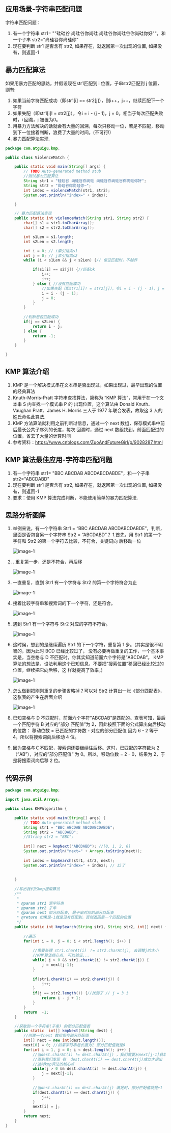 ## 应用场景-字符串匹配问题

字符串匹配问题：
1) 有一个字符串 str1= ""硅硅谷 尚硅谷你尚硅 尚硅谷你尚硅谷你尚硅你好""，和一个子串 str2="尚硅谷你尚硅你"
2) 现在要判断 str1 是否含有 str2, 如果存在，就返回第一次出现的位置, 如果没有，则返回-1

## 暴力匹配算法
如果用暴力匹配的思路，并假设现在str1匹配到 i 位置，子串str2匹配到 j 位置，则有:

1) 如果当前字符匹配成功（即str1[i] == str2[j]），则i++，j++，继续匹配下一个字符
2) 如果失配（即str1[i]! = str2[j]），令i = i - (j - 1)，j = 0。相当于每次匹配失败时，i 回溯，j 被置为0。
3) 用暴力方法解决的话就会有大量的回溯，每次只移动一位，若是不匹配，移动到下一位接着判断，浪费了大量的时间。(不可行!)
4) 暴力匹配算法实现.

````java
package com.atguigu.kmp;

public class ViolenceMatch {

	public static void main(String[] args) {
		// TODO Auto-generated method stub
		//测试暴力匹配算法
		String str1 = "硅硅谷 尚硅谷你尚硅 尚硅谷你尚硅谷你尚硅你好";
		String str2 = "尚硅谷你尚硅你~";
		int index = violenceMatch(str1, str2);
		System.out.println("index=" + index);

	}

	// 暴力匹配算法实现
	public static int violenceMatch(String str1, String str2) {
		char[] s1 = str1.toCharArray();
		char[] s2 = str2.toCharArray();

		int s1Len = s1.length;
		int s2Len = s2.length;

		int i = 0; // i索引指向s1
		int j = 0; // j索引指向s2
		while (i < s1Len && j < s2Len) {// 保证匹配时，不越界

			if(s1[i] == s2[j]) {//匹配ok
				i++;
				j++;
			} else { //没有匹配成功
				//如果失配（即str1[i]! = str2[j]），令i = i - (j - 1)，j = 0。
				i = i - (j - 1);
				j = 0;
			}
		}
		
		//判断是否匹配成功
		if(j == s2Len) {
			return i - j;
		} else {
			return -1;
		}
	}

}
````
## KMP 算法介绍
1) KMP 是一个解决模式串在文本串是否出现过，如果出现过，最早出现的位置的经典算法 
2) Knuth-Morris-Pratt 字符串查找算法，简称为 “KMP 算法”，常用于在一个文本串 S 内查找一个模式串 P 的 出现位置，这个算法由 Donald Knuth、Vaughan Pratt、James H. Morris 三人于 1977 年联合发表，故取这 3 人的 姓氏命名此算法. 
3) KMP 方法算法就利用之前判断过信息，通过一个 next 数组，保存模式串中前后最长公共子序列的长度，每次 回溯时，通过 next 数组找到，前面匹配过的位置，省去了大量的计算时间 
4) 参考资料：https://www.cnblogs.com/ZuoAndFutureGirl/p/9028287.html

## KMP 算法最佳应用-字符串匹配问题
1) 有一个字符串 str1= "BBC ABCDAB ABCDABCDABDE"，和一个子串 str2="ABCDABD" 
2) 现在要判断 str1 是否含有 str2, 如果存在，就返回第一次出现的位置, 如果没有，则返回-1 
3) 要求：使用 KMP 算法完成判断，不能使用简单的暴力匹配算法.

## 思路分析图解
1) 举例来说，有一个字符串 Str1 = “BBC ABCDAB ABCDABCDABDE”，判断，里面是否包含另一个字符串 Str2 = “ABCDABD”？ 1.首先，用 Str1 的第一个字符和 Str2 的第一个字符去比较，不符合，关键词向
后移动一位

   ![image-1](images/1.png) 
2) . 重复第一步，还是不符合，再后移

   ![image-1](images/2.png)

3)  一直重复，直到 Str1 有一个字符与 Str2 的第一个字符符合为止

    ![image-1](images/3.png)

4) 接着比较字符串和搜索词的下一个字符，还是符合。

    ![image-1](images/4.png)

5) 遇到 Str1 有一个字符与 Str2 对应的字符不符合。

    ![image-1](images/5.png)

6) 这时候，想到的是继续遍历 Str1 的下一个字符，重复第 1 步。(其实是很不明智的，因为此时 BCD 已经比较过了， 没有必要再做重复的工作，一个基本事实是，当空格与 D 不匹配时，你其实知道前面六个字符是”ABCDAB”。 KMP 算法的想法是，设法利用这个已知信息，不要把”搜索位置”移回已经比较过的位置，继续把它向后移，这 样就提高了效率。)

     ![image-1](images/6.png)

7) 怎么做到把刚刚重复的步骤省略掉？可以对 Str2 计算出一张《部分匹配表》，这张表的产生在后面介绍

    ![image-1](images/7.png)

8) 已知空格与 D 不匹配时，前面六个字符”ABCDAB”是匹配的。查表可知，最后一个匹配字符 B 对应的”部分 匹配值”为 2，因此按照下面的公式算出向后移动的位数： 移动位数 = 已匹配的字符数 - 对应的部分匹配值 因为 6 - 2 等于 4，所以将搜索词向后移动 4 位。

9) 因为空格与Ｃ不匹配，搜索词还要继续往后移。这时，已匹配的字符数为 2（”AB”），对应的”部分匹配值” 为 0。所以，移动位数 = 2 - 0，结果为 2，于是将搜索词向后移 2 位。

## 代码示例

````java
package com.atguigu.kmp;

import java.util.Arrays;

public class KMPAlgorithm {

	public static void main(String[] args) {
		// TODO Auto-generated method stub
		String str1 = "BBC ABCDAB ABCDABCDABDE";
		String str2 = "ABCDABD";
		//String str2 = "BBC";
		
		int[] next = kmpNext("ABCDABD"); //[0, 1, 2, 0]
		System.out.println("next=" + Arrays.toString(next));
		
		int index = kmpSearch(str1, str2, next);
		System.out.println("index=" + index); // 15了
		
		
	}
	
	//写出我们的kmp搜索算法
	/**
	 * 
	 * @param str1 源字符串
	 * @param str2 子串
	 * @param next 部分匹配表, 是子串对应的部分匹配表
	 * @return 如果是-1就是没有匹配到，否则返回第一个匹配的位置
	 */
	public static int kmpSearch(String str1, String str2, int[] next) {
		
		//遍历 
		for(int i = 0, j = 0; i < str1.length(); i++) {
			
			//需要处理 str1.charAt(i) ！= str2.charAt(j), 去调整j的大小
			//KMP算法核心点, 可以验证...
			while( j > 0 && str1.charAt(i) != str2.charAt(j)) {
				j = next[j-1]; 
			}
			
			if(str1.charAt(i) == str2.charAt(j)) {
				j++;
			}			
			if(j == str2.length()) {//找到了 // j = 3 i 
				return i - j + 1;
			}
		}
		return  -1;
	}

	//获取到一个字符串(子串) 的部分匹配值表
	public static  int[] kmpNext(String dest) {
		//创建一个next 数组保存部分匹配值
		int[] next = new int[dest.length()];
		next[0] = 0; //如果字符串是长度为1 部分匹配值就是0
		for(int i = 1, j = 0; i < dest.length(); i++) {
			//当dest.charAt(i) != dest.charAt(j) ，我们需要从next[j-1]获取新的j
			//直到我们发现 有  dest.charAt(i) == dest.charAt(j)成立才退出
			//这时kmp算法的核心点
			while(j > 0 && dest.charAt(i) != dest.charAt(j)) {
				j = next[j-1];
			}
			
			//当dest.charAt(i) == dest.charAt(j) 满足时，部分匹配值就是+1
			if(dest.charAt(i) == dest.charAt(j)) {
				j++;
			}
			next[i] = j;
		}
		return next;
	}
}

````